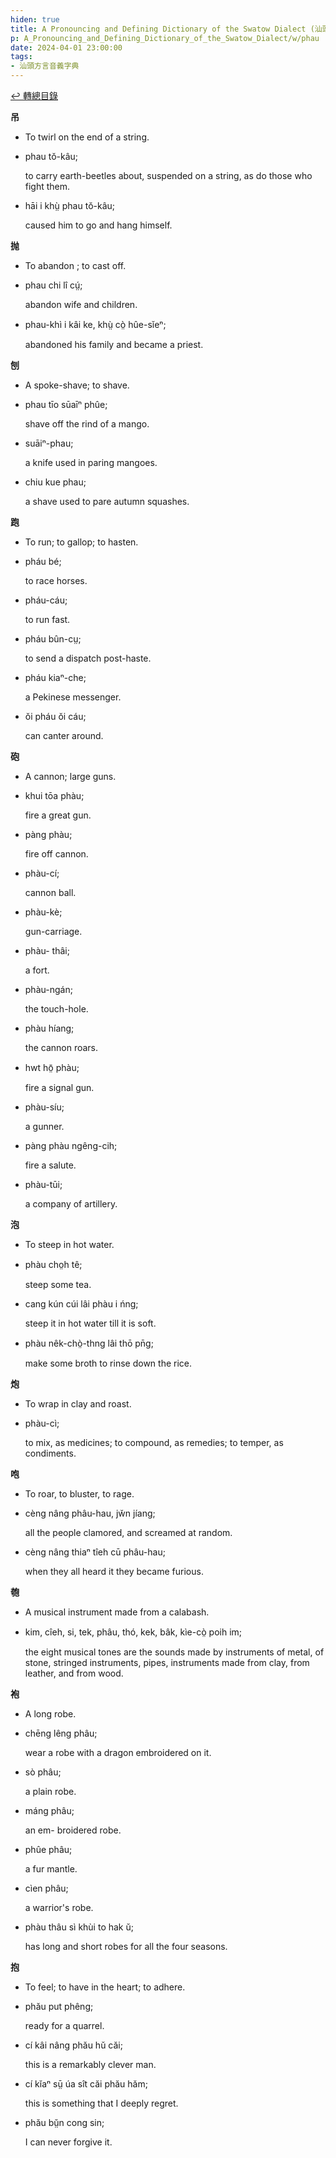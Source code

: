 ```yaml
---
hiden: true
title: A Pronouncing and Defining Dictionary of the Swatow Dialect (汕頭方言音義字典) / phau
p: A_Pronouncing_and_Defining_Dictionary_of_the_Swatow_Dialect/w/phau
date: 2024-04-01 23:00:00
tags: 
- 汕頭方言音義字典
---
```


[↩️ 轉總目錄](/A_Pronouncing_and_Defining_Dictionary_of_the_Swatow_Dialect)


**吊**
- To twirl on the end of a string.

- phau tŏ-kâu;

  to carry earth-beetles about, suspended on a string, as do those who fight them.

- hāi i khṳ̀ phau tŏ-kâu;

  caused him to go and hang himself. 

**抛**
- To abandon ; to cast off.

- phau chi lî cṳ́;

  abandon wife and children.

- phau-khì i kâi ke, khṳ̀ cò̤ hûe-sĭeⁿ;

  abandoned his family and became a priest.

**刨**
- A spoke-shave; to shave.

- phau tīo sūaīⁿ phûe;

  shave off the rind of a mango.

- suāiⁿ-phau;

  a knife used in paring mangoes.

- chiu kue phau;

  a shave used to pare autumn squashes.

**跑**
- To run; to gallop; to hasten.

- pháu bé;

  to race horses.

- pháu-cáu;

  to run fast.

- pháu bûn-cṳ;

  to send a dispatch post-haste.

- pháu kiaⁿ-che;

  a Pekinese messenger.

- ŏi pháu ŏi cáu;

  can canter around.

**砲**
- A cannon; large guns.

- khui tōa phàu;

  fire a great gun.

- pàng phàu;

  fire off cannon.

- phàu-cí;

  cannon ball.

- phàu-kè;

  gun-carriage.

- phàu- thâi;

  a fort.

- phàu-ngán;

  the touch-hole.

- phàu híang;

  the cannon roars.

- hwt hō̤ phàu;

  fire a signal gun.

- phàu-síu;

  a gunner.

- pàng phàu ngêng-cih;

  fire a salute.

- phàu-tūi;

  a company of artillery.

**泡**
- To steep in hot water.

- phàu cho̤h tê;

  steep some tea.

- cang kún cúi lâi phàu i ńng;

  steep it in hot water till it is soft.

- phàu nêk-chò̤-thng lâi thō pn̄g;

  make some broth to rinse down the rice.

**炮**
- To wrap in clay and roast.

- phàu-cì;

  to mix, as medicines; to compound, as remedies; to temper, as condiments.

**咆**
- To roar, to bluster, to rage.

- cèng nâng phâu-hau, jw̆n jíang;

  all the people clamored, and screamed at random.

- cèng nâng thiaⁿ tîeh cū phâu-hau;

  when they all heard it they became furious.

**匏**
- A musical instrument made from a calabash.

- kim, cîeh, si, tek, phâu, thó, kek, bâk, kìe-cò̤ poih im;

  the eight musical tones are the sounds made by  instruments of metal, of stone, stringed instruments, pipes, instruments made from clay, from leather, and from wood.

**袍**
- A long robe.

- chēng lêng phâu;

  wear a robe with a dragon embroidered on it.

- sò phâu;

  a plain robe.

- máng phâu;

  an em-  broidered robe.

- phûe phâu;

  a fur mantle.

- cìen phâu;

  a warrior's robe.

- phàu thâu sì khùi to hak ŭ;

  has long and short robes for all the four seasons.

**抱**
- To feel; to have in the heart; to adhere.

- phău put phêng;

  ready for a quarrel.

- cí kâi nâng phău hŭ căi;

  this is a remarkably clever man.

- cí kĭaⁿ sṳ̄ úa sît căi phău hăm;

  this is something that I deeply regret.

- phău bṳ̆n cong sin;

  I can never forgive it.